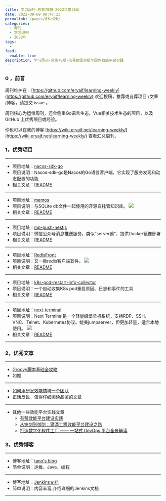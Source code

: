 ```yaml
---
title: 学习周刊-总第70期-2022年第35周
date: 2022-09-09 08:47:23
permalink: /pages/d3ed2b/
categories:
  - 周刊
  - 学习周刊
  - 2022年
tags:
  -
feed:
  enable: true
description: 学习周刊-总第70期-简易的堡垒机与国内效能平台实践
---
```




### 0 ，前言

周刊维护在：[https://github.com/eryajf/learning-weekly](https://github.com/eryajf/learning-weekly)  欢迎投稿，推荐或自荐项目 /文章 /博客，请提交 issue 。

周刊核心为运维周刊，还会侧重Go语言生态，Vue相关技术生态的项目，以及 GitHub 上优秀项目或经验。

你也可以在我的博客 [https://wiki.eryajf.net/learning-weekly/](https://wiki.eryajf.net/learning-weekly/) 查看汇总周刊。


### 1，优秀项目

---

- 项目地址：[nacos-sdk-go](https://github.com/nacos-group/nacos-sdk-go)
- 项目说明：Nacos-sdk-go是Nacos的Go语言客户端，它实现了服务发现和动态配置的功能
- 相关文章：[README](https://github.com/nacos-group/nacos-sdk-go/blob/master/README_CN.md)

---

- 项目地址：[memos](https://github.com/usememos/memos)
- 项目说明：与SQLite db文件一起使用的开源自托管知识库。
  ![](http://t.eryajf.net/imgs/2022/08/6d8bed7e8f8f2c57.webp)
- 相关文章：[README](https://github.com/usememos/memos#readme)

---

- 项目地址：[mp-push-nestjs](https://github.com/brucx/mp-push-nestjs)
- 项目说明：微信公众号消息推送服务，类似“server酱”，提供Docker镜像部署
- 相关文章：[README](https://github.com/brucx/mp-push-nestjs#readme)

---

- 项目地址：[RedisFront](https://github.com/westboy/RedisFront)
- 项目说明：又一款redis客户端软件。
  ![](http://t.eryajf.net/imgs/2022/08/a2873881f6a1a2e4.png)
- 相关文章：[README](https://github.com/westboy/RedisFront#readme)

---

- 项目地址：[k8s-pod-restart-info-collector](https://github.com/airwallex/k8s-pod-restart-info-collector)
- 项目说明：一个自动收集K8s pod重启原因、日志和事件的工具
- 相关文章：[README](https://github.com/airwallex/k8s-pod-restart-info-collector#readme)

---

- 项目地址：[next-terminal](https://github.com/dushixiang/next-terminal)
- 项目说明：Next Terminal是一个轻量级堡垒机系统，支持RDP、SSH、VNC、Telnet、Kubernetes协议。媲美jumpserver，但更加轻量，适合本地使用。
  ![](http://t.eryajf.net/imgs/2022/09/2a0dcb50f6608745.png)
- 相关文章：[README](https://github.com/dushixiang/next-terminal#readme)

---

### 2，优秀文章

---

- [Groovy脚本基础全攻略](https://blog.csdn.net/yanbober/article/details/49047515)
- 如题

---

- [如何用研发效能搞垮一个团队](https://cloud.tencent.com/developer/article/1884170)
- 正话反说，值得仔细阅读品鉴的文章

---

- 其他一些效能平台实践文章
	- [有赞效能平台建设实践](https://mp.weixin.qq.com/s/mcRxeNb16l_gw6_fIptqfw)
	- [从铸剑到御剑：滴滴工程效能平台建设之路](https://mp.weixin.qq.com/s/RvKqswyBzCrz7Wzv-Q3f5g)
	- [打造数字化软件工厂 —— 一站式 DevOps 平台全景解读](https://xie.infoq.cn/article/cf96940457724cc4f40b24ec9)

### 3，优秀博客

---

- 博客地址：[tano's blog](https://dayarch.top/)
- 简单说明：运维，Java，编程

---

- 博客地址：[Jenkins文档](https://www.k8stech.net/jenkins-docs/)
- 简单说明：内容丰富,介绍详细的Jenkins文档

---
